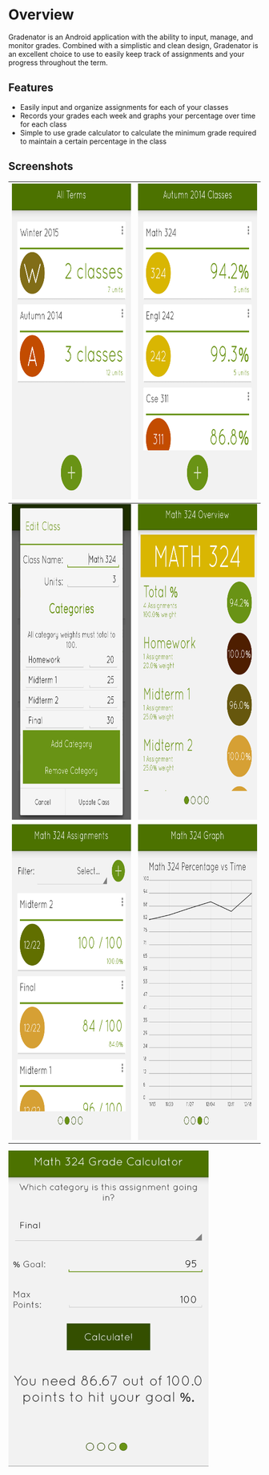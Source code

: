 Overview
==========

Gradenator is an Android application with the ability to input, manage, and monitor grades. Combined with a simplistic and clean design, Gradenator is an excellent choice to use to easily keep track of assignments and your progress throughout the term.

## Features
* Easily input and organize assignments for each of your classes
* Records your grades each week and graphs your percentage over time for each class
* Simple to use grade calculator to calculate the minimum grade required to maintain a certain percentage in the class

## Screenshots
<img src="https://raw.githubusercontent.com/gestone/Gradenator/master/app/src/main/res/screenshots/viewterms.png" height="630" width="400"/>  | <img src="https://github.com/gestone/Gradenator/blob/master/app/src/main/res/screenshots/viewallclass.png" height="630" width="400" />
------------- | -------------
<img src="https://github.com/gestone/Gradenator/blob/master/app/src/main/res/screenshots/editclass.png" height="630" width="400" />  | <img src="https://github.com/gestone/Gradenator/blob/master/app/src/main/res/screenshots/classoverview.png" height="630" width="400" />
<img src="https://github.com/gestone/Gradenator/blob/master/app/src/main/res/screenshots/assignments.png" height="630" width="400"/>  | <img src="https://github.com/gestone/Gradenator/blob/master/app/src/main/res/screenshots/graph.png" height="630" width="400"/>
<img src="https://github.com/gestone/Gradenator/blob/master/app/src/main/res/screenshots/gradecalculator.png" height="630" width="400"/>
